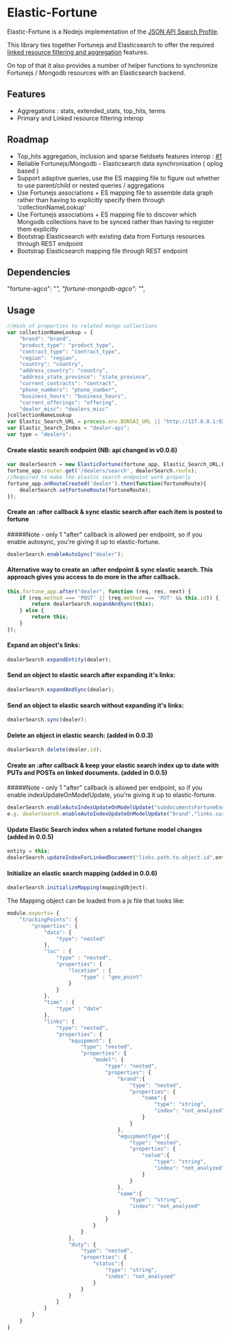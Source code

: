 # Elastic-Fortune

Elastic-Fortune is a Nodejs implementation of the [JSON API Search Profile](https://github.com/agco-adm/json-api-search-profile).

This library ties together Fortunejs and Elasticsearch to offer the required [linked resource filtering and aggregation](https://github.com/agco-adm/json-api-search-profile/blob/master/public/profile.md) features.

On top of that it also provides a number of helper functions to synchronize Fortunejs / Mongodb resources with an Elasticsearch backend.


## Features

- Aggregations : stats, extended_stats, top_hits, terms
- Primary and Linked resource filtering interop

## Roadmap

- Top_hits aggregation, inclusion and sparse fieldsets features interop : [#1](https://github.com/agco-adm/elastic-fortune/issues/1)
- Reliable Fortunejs/Mongodb - Elasticsearch data synchronisation ( oplog based )
- Support adaptive queries, use the ES mapping file to figure out whether to use parent/child or nested queries / aggregations
- Use Fortunejs associations + ES mapping file to assemble data graph rather than having to explicitly specify them through 'collectionNameLookup'
- Use Fortunejs associations + ES mapping file to discover which Mongodb collections have to be synced rather than having to register them explicitly
- Bootstrap Elasticsearch with existing data from Fortunjs resources through REST endpoint
- Bootstrap Elasticsearch mapping file through REST endpoint

## Dependencies
 
"fortune-agco": "*",
"fortune-mongodb-agco": "*",


## Usage

```js
//Hash of properties to related mongo collections
var collectionNameLookup = {
    "brand": "brand",
    "product_type": "product_type",
    "contract_type": "contract_type",
    "region": "region",
    "country": "country",
    "address_country": "country",
    "address_state_province": "state_province",
    "current_contracts": "contract",
    "phone_numbers": "phone_number",
    "business_hours": "business_hours",
    "current_offerings": "offering",
    "dealer_misc": "dealers_misc"
}collectionNameLookup
var Elastic_Search_URL = process.env.BONSAI_URL || "http://127.0.0.1:9200";
var Elastic_Search_Index = "dealer-api";
var type = "dealers";
```
#### Create elastic search endpoint (NB: api changed in v0.0.6)
```js
var dealerSearch = new ElasticFortune(fortune_app, Elastic_Search_URL,Elastic_Search_Index, type, collectionNameLookup);
fortune_app.router.get('/dealers/search', dealerSearch.route);
//Required to make the elastic search endpoint work properly
fortune_app.onRouteCreated('dealer').then(function(fortuneRoute){
    dealerSearch.setFortuneRoute(fortuneRoute);
});
```


#### Create an :after callback & sync elastic search after each item is posted to fortune
#####Note - only 1 "after" callback is allowed per endpoint, so if you enable autosync, you're giving it up to elastic-fortune.
```js
dealerSearch.enableAutoSync("dealer");
```


#### Alternative way to create an :after endpoint & sync elastic search. This approach gives you access to do more in the after callback.
```js
this.fortune_app.after("dealer", function (req, res, next) {
    if (req.method === 'POST' || (req.method === 'PUT' && this.id)) {
        return dealerSearch.expandAndSync(this);
    } else {
        return this;
    }
});
```    


#### Expand an object's links:
```js
dealerSearch.expandEntity(dealer);
```


#### Send an object to elastic search after expanding it's links:
```js
dealerSearch.expandAndSync(dealer);
```


#### Send an object to elastic search without expanding it's links:
```js
dealerSearch.sync(dealer);
```


#### Delete an object in elastic search: (added in 0.0.3)
```js
dealerSearch.delete(dealer.id);
```


#### Create an :after callback & keep your elastic search index up to date with PUTs and POSTs on linked documents. (added in 0.0.5)
#####Note - only 1 "after" callback is allowed per endpoint, so if you enable indexUpdateOnModelUpdate, you're giving it up to elastic-fortune.
```js
dealerSearch.enableAutoIndexUpdateOnModelUpdate("subdocumentsFortuneEndpoint","links.path.to.object.id");
e.g. dealerSearch.enableAutoIndexUpdateOnModelUpdate("brand","links.current_contracts.brand.id");
```


#### Update Elastic Search index when a related fortune model changes (added in 0.0.5)
```js
entity = this;
dealerSearch.updateIndexForLinkedDocument("links.path.to.object.id",entity);
```

#### Initialize an elastic search mapping (added in 0.0.6)
```js
dealerSearch.initializeMapping(mappingObject).
```

The Mapping object can be loaded from a js file that looks like:
```js
module.exports= {
    "trackingPoints": {
        "properties": {
            "data": {
                "type": "nested"
            },
            "loc" : {
                "type" : "nested",
                "properties": {
                    "location" : {
                        "type" : "geo_point"
                    }
                }
            },
            "time" : {
                "type" : "date"
            },
            "links": {
                "type": "nested",
                "properties": {
                    "equipment": {
                        "type": "nested",
                        "properties": {
                            "model": {
                                "type": "nested",
                                "properties": {
                                    "brand":{
                                        "type": "nested",
                                        "properties": {
                                            "name":{
                                                "type": "string",
                                                "index": "not_analyzed"
                                            }
                                        }
                                    },
                                    "equipmentType":{
                                        "type": "nested",
                                        "properties": {
                                            "value":{
                                                "type": "string",
                                                "index": "not_analyzed"
                                            }
                                        }
                                    },
                                    "name":{
                                        "type": "string",
                                        "index": "not_analyzed"
                                    }
                                }
                            }
                        }
                    },
                    "duty": {
                        "type": "nested",
                        "properties": {
                            "status":{
                                "type": "string",
                                "index": "not_analyzed"
                            }
                        }
                    }
                }
            }
        }
    }
}
```
